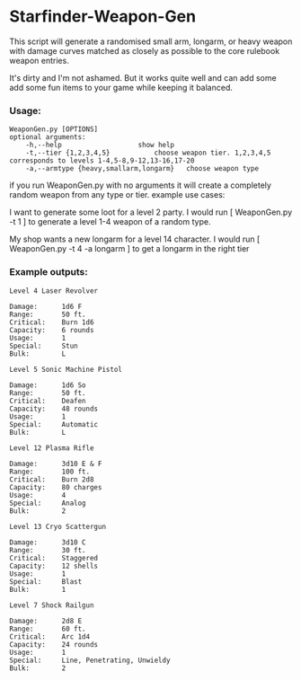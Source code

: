 # Starfinder-Weapon-Gen
This script will generate a randomised small arm, longarm, or heavy weapon with damage curves matched as closely as possible to the core rulebook weapon entries.

It's dirty and I'm not ashamed. But it works quite well and can add some add some fun items to your game while keeping it balanced.

### Usage: 

	WeaponGen.py [OPTIONS]
	optional arguments:
		-h,--help					show help
		-t,--tier {1,2,3,4,5}			choose weapon tier. 1,2,3,4,5 corresponds to levels 1-4,5-8,9-12,13-16,17-20
		-a,--armtype {heavy,smallarm,longarm}	choose weapon type

	
if you run WeaponGen.py with no arguments it will create a completely random weapon from any type or tier.
example use cases:

I want to generate some loot for a level 2 party. I would run [ WeaponGen.py -t 1 ] to generate a level 1-4 weapon of a random type.

My shop wants a new longarm for a level 14 character. I would run [ WeaponGen.py -t 4 -a longarm ] to get a longarm in the right tier

### Example outputs:

	Level 4 Laser Revolver

	Damage:      1d6 F
	Range:       50 ft.
	Critical:    Burn 1d6
	Capacity:    6 rounds
	Usage:       1
	Special:     Stun
	Bulk:        L
	
	Level 5 Sonic Machine Pistol

	Damage:      1d6 So
	Range:       50 ft.
	Critical:    Deafen
	Capacity:    48 rounds
	Usage:       1
	Special:     Automatic
	Bulk:        L
	
	Level 12 Plasma Rifle

	Damage:      3d10 E & F
	Range:       100 ft.
	Critical:    Burn 2d8
	Capacity:    80 charges
	Usage:       4
	Special:     Analog
	Bulk:        2

	Level 13 Cryo Scattergun

	Damage:      3d10 C
	Range:       30 ft.
	Critical:    Staggered
	Capacity:    12 shells
	Usage:       1
	Special:     Blast
	Bulk:        1
	
	Level 7 Shock Railgun

	Damage:      2d8 E
	Range:       60 ft.
	Critical:    Arc 1d4
	Capacity:    24 rounds
	Usage:       1
	Special:     Line, Penetrating, Unwieldy
	Bulk:        2

